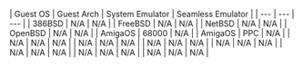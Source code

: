 | Guest OS | Guest Arch | System Emulator | Seamless Emulator |
| --- | --- | --- |
| 386BSD | N/A | N/A |
| FreeBSD | N/A | N/A |
| NetBSD | N/A | N/A |
| OpenBSD | N/A | N/A |
| AmigaOS | 68000 | N/A |
| AmigaOS | PPC | N/A |
| N/A | N/A | N/A |
| N/A | N/A | N/A |
| N/A | N/A | N/A |
| N/A | N/A | N/A |
| N/A | N/A | N/A |
| N/A | N/A | N/A |
| N/A | N/A | N/A |
